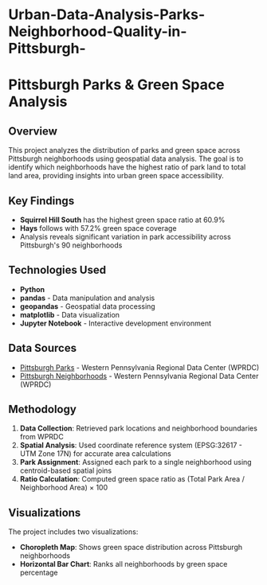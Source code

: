# Urban-Data-Analysis-Parks-Neighborhood-Quality-in-Pittsburgh-
# Pittsburgh Parks & Green Space Analysis

## Overview
This project analyzes the distribution of parks and green space across Pittsburgh neighborhoods using geospatial data analysis. The goal is to identify which neighborhoods have the highest ratio of park land to total land area, providing insights into urban green space accessibility.

## Key Findings
- **Squirrel Hill South** has the highest green space ratio at 60.9%
- **Hays** follows with 57.2% green space coverage
- Analysis reveals significant variation in park accessibility across Pittsburgh's 90 neighborhoods

## Technologies Used
- **Python**
- **pandas** - Data manipulation and analysis
- **geopandas** - Geospatial data processing
- **matplotlib** - Data visualization
- **Jupyter Notebook** - Interactive development environment

## Data Sources
- [Pittsburgh Parks](https://data.wprdc.org/) - Western Pennsylvania Regional Data Center (WPRDC)
- [Pittsburgh Neighborhoods](https://data.wprdc.org/) - Western Pennsylvania Regional Data Center (WPRDC)

## Methodology
1. **Data Collection**: Retrieved park locations and neighborhood boundaries from WPRDC
2. **Spatial Analysis**: Used coordinate reference system (EPSG:32617 - UTM Zone 17N) for accurate area calculations
3. **Park Assignment**: Assigned each park to a single neighborhood using centroid-based spatial joins
4. **Ratio Calculation**: Computed green space ratio as (Total Park Area / Neighborhood Area) × 100

## Visualizations
The project includes two visualizations:
- **Choropleth Map**: Shows green space distribution across Pittsburgh neighborhoods
- **Horizontal Bar Chart**: Ranks all neighborhoods by green space percentage
